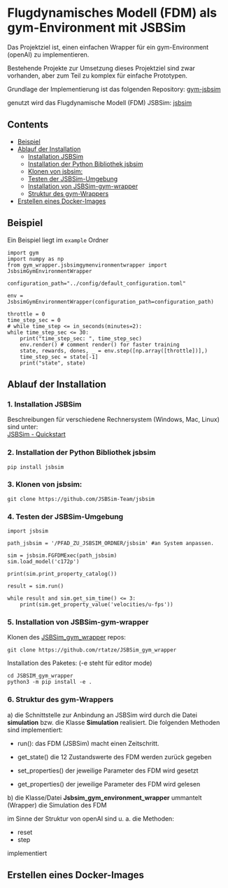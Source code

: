 # Flugdynamisches Modell (FDM) als gym-Environment mit JSBSim

Das Projektziel ist, einen einfachen Wrapper für ein gym-Environment (openAI) zu implementieren.

Bestehende Projekte zur Umsetzung dieses Projektziel sind zwar vorhanden, aber zum Teil zu komplex für einfache Prototypen.

Grundlage der Implementierung ist das folgenden Repository: [gym-jsbsim](https://github.com/Gor-Ren/gym-jsbsim)

genutzt wird das Flugdynamische Modell (FDM) JSBSim: [jsbsim](https://github.com/JSBSim-Team/jsbsim)

<!-- TOC -->
## Contents
- [Beispiel](#beispiel)
- [Ablauf der Installation](#ablauf-der-installation)
    - [Installation JSBSim](#installation-jsbsim)
    - [Installation der Python Bibliothek jsbsim](#installation-der-python-bibliothek-jsbsim)
    - [Klonen von jsbsim:](#klonen-von-jsbsim)
    - [Testen der JSBSim-Umgebung](#testen-der-jsbsim-umgebung)
    - [Installation von JSBSim-gym-wrapper](#installation-von-jsbsim-gym-wrapper)
    - [Struktur des gym-Wrappers](#struktur-des-gym-wrappers)
- [Erstellen eines Docker-Images](#erstellen-eines-docker-images)

<!-- /TOC -->
## Beispiel
Ein Beispiel liegt im `example` Ordner
```
import gym
import numpy as np
from gym_wrapper.jsbsimgymenvironmentwrapper import JsbsimGymEnvironmentWrapper

configuration_path="../config/default_configuration.toml"

env = JsbsimGymEnvironmentWrapper(configuration_path=configuration_path)

throttle = 0
time_step_sec = 0
# while time_step <= in_seconds(minutes=2):
while time_step_sec <= 30:
    print("time_step_sec: ", time_step_sec)
    env.render() # comment render() for faster training
    state, rewards, dones, _ = env.step([np.array([throttle])],)
    time_step_sec = state[-1]
    print("state", state)
```
## Ablauf der Installation
### 1. Installation JSBSim
Beschreibungen für verschiedene Rechnersystem (Windows, Mac, Linux) sind unter:<br>
   [JSBSim - Quickstart](https://jsbsim-team.github.io/jsbsim-reference-manual/mypages/quickstart-building-the-program/)
   
### 2. Installation der Python Bibliothek jsbsim

```
pip install jsbsim
```

### 3. Klonen von jsbsim: 
```
git clone https://github.com/JSBSim-Team/jsbsim
```

### 4. Testen der JSBSim-Umgebung
```
import jsbsim

path_jsbsim = '/PFAD_ZU_JSBSIM_ORDNER/jsbsim' #an System anpassen.

sim = jsbsim.FGFDMExec(path_jsbsim)
sim.load_model('c172p')

print(sim.print_property_catalog())

result = sim.run()

while result and sim.get_sim_time() <= 3:
    print(sim.get_property_value('velocities/u-fps'))
```
### 5. Installation von JSBSim-gym-wrapper
Klonen des [JSBSim_gym_wrapper](https://github.com/rtatze/JSBSim_gym_wrapper) repos:

```
git clone https://github.com/rtatze/JSBSim_gym_wrapper
```
Installation des Paketes: (-e steht für editor mode)
```
cd JSBSIM_gym_wrapper
python3 -m pip install -e .
```

### 6. Struktur des gym-Wrappers

a) die Schnittstelle zur Anbindung an JSBSim wird durch die Datei **simulation** bzw. die Klasse **Simulation** realisiert. Die folgenden Methoden sind implementiert:

* run():
das FDM (JSBSim) macht einen Zeitschritt.
  
* get_state()
die 12 Zustandswerte des FDM werden zurück gegeben
  
* set_properties()
der jeweilige Parameter des FDM wird gesetzt
  
* get_properties()
der jeweilige Parameter des FDM wird gelesen
  
b) die Klasse/Datei **Jsbsim_gym_environment_wrapper** ummantelt (Wrapper) die Simulation des FDM

im Sinne der Struktur von openAI sind u. a. die Methoden: 

* reset
* step

implementiert






## Erstellen eines Docker-Images
